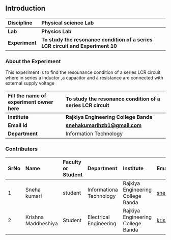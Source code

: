 ## Introduction


<b>Discipline | <b>Physical science Lab
:--|:--|
<b> Lab | <b> Physics Lab
<b> Experiment|     <b> To study the resonance condition of a series LCR circuit and Experiment 10

### About the Experiment 

This experiment is to find the resounance condition of a series LCR circuit where in series a inductor ,a capacitor and a resistance are 
connected with external supply voltage 

<b>Fill the name of experiment owner here  | <b>To study the resonance condition of a series LCR circuit 
:--|:--|
<b> Institute | <b> Rajkiya Engineering College Banda
<b> Email id|     <b> snehakumarihzb1@gmail.com  
<b> Department |  Information Technology

### Contributers 

SrNo | Name | Faculty or Student | Department| Institute | Email id
:--|:--|:--|:--|:--|:--|
1 | Sneha kumari | student  | Informationa Technology |Rajkiya Engineering College Banda   | snehakumarihzb1@gmail.com 
2 | Krishna Maddheshiya | Student| Electrical Engineering| Rajkiya Engineering College Banda |krishna70680@gmail.com
